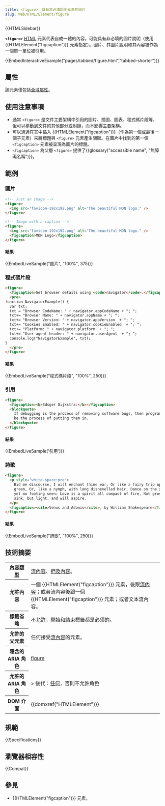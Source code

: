 ```yaml
---
title: <figure>：具有非必填說明元素的圖片
slug: Web/HTML/Element/figure
---
```


{{HTMLSidebar}}

**`<figure>`** [HTML](/zh-TW/docs/Web/HTML) 元素代表自成一體的內容，可能具有非必填的圖片說明（使用 {{HTMLElement("figcaption")}} 元素指定）。圖片、其圖片說明和其內容被作為一個單一單位被引用。

{{EmbedInteractiveExample("pages/tabbed/figure.html","tabbed-shorter")}}

## 屬性

該元素僅包括[全域屬性](/zh-TW/docs/Web/HTML/Global_attributes)。

## 使用注意事項

- 通常 `<figure>` 是文件主要架構中引用的圖片、插圖、圖表、程式碼片段等，但可以移動到文件的其他部分或附錄，而不影響主要架構。
- 可以通過在其中插入 {{HTMLElement("figcaption")}}（作為第一個或最後一個子元素）來將標題與 `<figure>` 元素產生關聯。在圖片中找到的第一個 `<figcaption>` 元素被呈現為圖片的標題。
- `<figcaption>` 為父層 `<figure>` 提供了{{glossary("accessible name", "無障礙名稱")}}。

## 範例

### 圖片

```html
<!-- Just an image -->
<figure>
  <img src="favicon-192x192.png" alt="The beautiful MDN logo." />
</figure>

<!-- Image with a caption -->
<figure>
  <img src="favicon-192x192.png" alt="The beautiful MDN logo." />
  <figcaption>MDN Logo</figcaption>
</figure>
```

#### 結果

{{EmbedLiveSample("圖片", "100%", 375)}}

### 程式碼片段

```html
<figure>
  <figcaption>Get browser details using <code>navigator</code>.</figcaption>
  <pre>
function NavigatorExample() {
  var txt;
  txt = "Browser CodeName: " + navigator.appCodeName + "; ";
  txt+= "Browser Name: " + navigator.appName + "; ";
  txt+= "Browser Version: " + navigator.appVersion  + "; ";
  txt+= "Cookies Enabled: " + navigator.cookieEnabled  + "; ";
  txt+= "Platform: " + navigator.platform  + "; ";
  txt+= "User-agent header: " + navigator.userAgent  + "; ";
  console.log("NavigatorExample", txt);
}
  </pre>
</figure>
```

#### 結果

{{EmbedLiveSample("程式碼片段", "100%", 250)}}

### 引用

```html
<figure>
  <figcaption><b>Edsger Dijkstra:</b></figcaption>
  <blockquote>
    If debugging is the process of removing software bugs, then programming must
    be the process of putting them in.
  </blockquote>
</figure>
```

#### 結果

{{EmbedLiveSample('引用')}}

### 詩歌

```html
<figure>
  <p style="white-space:pre">
    Bid me discourse, I will enchant thine ear, Or like a fairy trip upon the
    green, Or, like a nymph, with long dishevelled hair, Dance on the sands, and
    yet no footing seen: Love is a spirit all compact of fire, Not gross to
    sink, but light, and will aspire.
  </p>
  <figcaption><cite>Venus and Adonis</cite>, by William Shakespeare</figcaption>
</figure>
```

#### 結果

{{EmbedLiveSample("詩歌", "100%", 250)}}

## 技術摘要

<table class="properties">
  <tbody>
    <tr>
      <th scope="row">
        <a href="/zh-TW/docs/Web/HTML/Content_categories"
          >內容類型</a
        >
      </th>
      <td>
        <a href="/zh-TW/docs/Web/HTML/Content_categories#流內容"
          >流內容</a
        >、<a href="/zh-TW/docs/Web/HTML/Content_categories#捫及內容"
          >捫及內容</a
        >。
      </td>
    </tr>
    <tr>
      <th scope="row">允許內容</th>
      <td>
        一個 {{HTMLElement("figcaption")}} 元素，後跟<a href="/zh-TW/docs/Web/HTML/Content_categories#流內容"
          >流內容</a
        >；或者流內容後跟一個
        {{HTMLElement("figcaption")}} 元素；或者文本流內容。
      </td>
    </tr>
    <tr>
      <th scope="row">標籤省略</th>
      <td>不允許，開始和結束標籤都是必須的。</td>
    </tr>
    <tr>
      <th scope="row">允許的父元素</th>
      <td>
        任何接受<a href="/zh-TW/docs/Web/HTML/Content_categories#流內容"
          >流內容</a
        >的元素。
      </td>
    </tr>
    <tr>
      <th scope="row">隱含的 ARIA 角色</th>
      <td>
        <a href="/zh-TW/docs/Web/Accessibility/ARIA/Roles/figure_role"
          >figure</a
        >
      </td>
    </tr>
    <tr>
      <th scope="row">允許的 ARIA 角色</th>
      <td>
        > 後代：<a href="https://www.w3.org/TR/html-aria/#dfn-any-role">任何</a>，否則不允許角色
      </td>
    </tr>
    <tr>
      <th scope="row">DOM 介面</th>
      <td>{{domxref("HTMLElement")}}</td>
    </tr>
  </tbody>
</table>

## 規範

{{Specifications}}

## 瀏覽器相容性

{{Compat}}

## 參見

- {{HTMLElement("figcaption")}} 元素。
